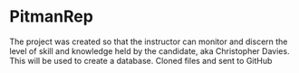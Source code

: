 # PitmanRep
The project was created so that the instructor can monitor and discern the level of skill and knowledge held by the candidate, aka Christopher Davies.
This will be used to create a database.
Cloned files and sent to GitHub
